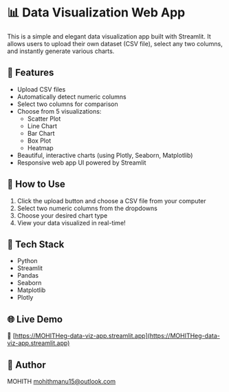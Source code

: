 # 📊 Data Visualization Web App

This is a simple and elegant data visualization app built with Streamlit. It allows users to upload their own dataset (CSV file), select any two columns, and instantly generate various charts.

## 🎯 Features

- Upload CSV files
- Automatically detect numeric columns
- Select two columns for comparison
- Choose from 5 visualizations:
  - Scatter Plot
  - Line Chart
  - Bar Chart
  - Box Plot
  - Heatmap
- Beautiful, interactive charts (using Plotly, Seaborn, Matplotlib)
- Responsive web app UI powered by Streamlit

## 🚀 How to Use

1. Click the upload button and choose a CSV file from your computer
2. Select two numeric columns from the dropdowns
3. Choose your desired chart type
4. View your data visualized in real-time!

## 🔧 Tech Stack

- Python
- Streamlit
- Pandas
- Seaborn
- Matplotlib
- Plotly

## 🌐 Live Demo

🔗 [https://MOHITHeg-data-viz-app.streamlit.app](https://MOHITHeg-data-viz-app.streamlit.app)

## 👤 Author

MOHITH
mohithmanu15@outlook.com